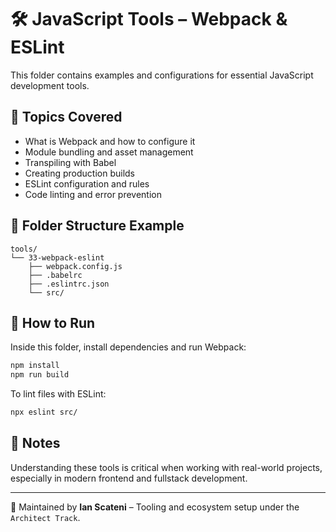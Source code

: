 # 🛠️ JavaScript Tools – Webpack & ESLint

This folder contains examples and configurations for essential JavaScript development tools.

## 🧠 Topics Covered

- What is Webpack and how to configure it
- Module bundling and asset management
- Transpiling with Babel
- Creating production builds
- ESLint configuration and rules
- Code linting and error prevention

## 📁 Folder Structure Example

```
tools/
└── 33-webpack-eslint
    ├── webpack.config.js
    ├── .babelrc
    ├── .eslintrc.json
    └── src/
```

## 🚀 How to Run

Inside this folder, install dependencies and run Webpack:

```bash
npm install
npm run build
```

To lint files with ESLint:

```bash
npx eslint src/
```

## 📌 Notes

Understanding these tools is critical when working with real-world projects, especially in modern frontend and fullstack development.

---
📄 Maintained by **Ian Scateni** – Tooling and ecosystem setup under the `Architect Track`.
